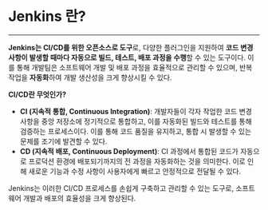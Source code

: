 # Jenkins 란?
---

**Jenkins는 CI/CD를 위한 오픈소스로 도구**로, 다양한 플러그인을 지원하여 **코드 변경 사항이 발생할 때마다 자동으로 빌드, 테스트, 배포 과정을 수행**할 수 있는 도구이다. 이를 통해 개발팀은 소프트웨어 개발 및 배포 과정을 효율적으로 관리할 수 있으며, 반복 작업을 **자동화**하여 개발 생산성을 크게 향상시킬 수 있다. <br>

**CI/CD란 무엇인가?**
- **CI (지속적 통합, Continuous Integration)**: 개발자들이 각자 작업한 코드 변경 사항을 중앙 저장소에 정기적으로 통합하고, 이를 자동화된 빌드와 테스트를 통해 검증하는 프로세스이다. 이를 통해 코드 품질을 유지하고, 통합 시 발생할 수 있는 문제를 조기에 발견할 수 있다.
- **CD (지속적 배포, Continuous Deployment)**: CI 과정에서 통합된 코드가 자동으로 프로덕션 환경에 배포되기까지의 전 과정을 자동화하는 것을 의미한다. 이로 인해 새로운 기능과 수정 사항이 사용자에게 빠르고 안정적으로 전달될 수 있다.

Jenkins는 이러한 CI/CD 프로세스를 손쉽게 구축하고 관리할 수 있는 도구로, 소프트웨어 개발과 배포의 효율성을 크게 향상된다.